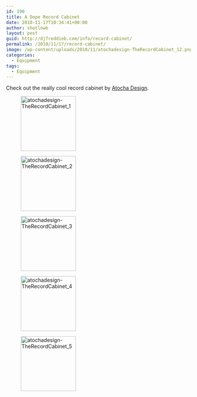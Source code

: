 ```yaml
---
id: 190
title: A Dope Record Cabinet
date: 2010-11-17T10:34:41+00:00
author: shotlowb
layout: post
guid: http://djfreddieb.com/info/record-cabinet/
permalink: /2010/11/17/record-cabinet/
image: /wp-content/uploads/2010/11/atochadesign-TheRecordCabinet_12.png
categories:
  - Equipment
tags:
  - Equipment
---
```

Check out the really cool record cabinet by [Atocha Design](http://www.atochadesign.com).

<div id='gallery-1' class='gallery galleryid-190 gallery-columns-3 gallery-size-thumbnail'>
  <figure class='gallery-item'> 
  
  <div class='gallery-icon landscape'>
    <a href='http://162.243.186.124/2010/11/17/record-cabinet/atochadesign-therecordcabinet_1/'><img width="150" height="150" src="http://162.243.186.124/wp-content/uploads/2010/11/atochadesign-TheRecordCabinet_12-150x150.png" class="attachment-thumbnail size-thumbnail" alt="atochadesign-TheRecordCabinet_1" /></a>
  </div></figure><figure class='gallery-item'> 
  
  <div class='gallery-icon landscape'>
    <a href='http://162.243.186.124/2010/11/17/record-cabinet/atochadesign-therecordcabinet_2/'><img width="150" height="150" src="http://162.243.186.124/wp-content/uploads/2010/11/atochadesign-TheRecordCabinet_21-150x150.png" class="attachment-thumbnail size-thumbnail" alt="atochadesign-TheRecordCabinet_2" /></a>
  </div></figure><figure class='gallery-item'> 
  
  <div class='gallery-icon portrait'>
    <a href='http://162.243.186.124/2010/11/17/record-cabinet/atochadesign-therecordcabinet_3/'><img width="150" height="150" src="http://162.243.186.124/wp-content/uploads/2010/11/atochadesign-TheRecordCabinet_31-150x150.png" class="attachment-thumbnail size-thumbnail" alt="atochadesign-TheRecordCabinet_3" /></a>
  </div></figure><figure class='gallery-item'> 
  
  <div class='gallery-icon landscape'>
    <a href='http://162.243.186.124/2010/11/17/record-cabinet/atochadesign-therecordcabinet_4/'><img width="150" height="150" src="http://162.243.186.124/wp-content/uploads/2010/11/atochadesign-TheRecordCabinet_4-150x150.png" class="attachment-thumbnail size-thumbnail" alt="atochadesign-TheRecordCabinet_4" /></a>
  </div></figure><figure class='gallery-item'> 
  
  <div class='gallery-icon landscape'>
    <a href='http://162.243.186.124/2010/11/17/record-cabinet/atochadesign-therecordcabinet_5/'><img width="150" height="150" src="http://162.243.186.124/wp-content/uploads/2010/11/atochadesign-TheRecordCabinet_5-150x150.png" class="attachment-thumbnail size-thumbnail" alt="atochadesign-TheRecordCabinet_5" /></a>
  </div></figure>
</div>